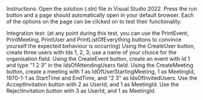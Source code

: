 Instructions: 
Open the solution (.sln) file in Visual Studio 2022. 
Press the run button and a page should automatically open in your default browser.
Each of the options on the page can be clicked on to test their functionality.

Integration test:
(at any point during this test, you can use the PrintEvent, PrintMeeting, PrintUser and PrintListOfEverything buttons to convince yourself the expected behaviour is occurring)
Using the CreateUser button, create three users with Ids 1, 2, 3; use a name of your choice for the organisation field.
Using the CreateEvent button, create an event with Id 1 and type "1 2 3" in the IdsOfAttendingUsers field.
Using the CreateMeeting button, create a meeting with 1 as IdOfUserStartingMeeting, 1 as MeetingId, 1970-1-1 as StartTime and EndTime, and "2 3" as IdsOfInvitedUsers.
Use the AcceptInvitation button with 2 as UserId, and 1 as MeetingId.
Use the RejectInvitation button with 3 as UserId, and 1 as MeetingId.

